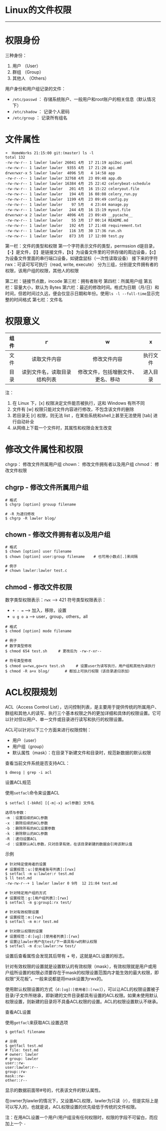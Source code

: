 # Linux的文件权限

___

# 权限身份

三种身份：
1. 用户 （User）
2. 群组 （Group）
3. 其他人 （Others）

用户身份和用户组记录的文件：

+ `/etc/passwd` ： 存储系统账户、一般用户和root账户的相关信息（默认情况下）
+ `/etc/shadow` ： 记录个人密码
+ `/etc/group` ： 记录所有组名

# 文件属性
```shell
➜  HomeWorks 21:15:00 git:(master) ls -l
total 132
-rw-rw-r-- 1 lawler lawler 26041 4月  17 21:19 apiDoc.yaml
-rw-rw-r-- 1 lawler lawler  9355 4月  17 21:20 api.md
drwxrwxr-x 5 lawler lawler  4096 5月   4 14:58 app
-rw-r--r-- 1 lawler lawler 32768 4月  23 09:48 app.db
-rw-rw-r-- 1 lawler lawler 16384 4月  25 22:42 celerybeat-schedule
-rw-rw-r-- 1 lawler lawler   201 4月  16 15:22 celeryout.file
-rw-rw-r-- 1 lawler lawler   194 4月  16 08:08 celery_run.py
-rw-rw-r-- 1 lawler lawler  1199 4月  23 09:49 config.py
-rw-rw-r-- 1 lawler lawler    97 5月   4 23:44 manage.py
-rw-rw-r-- 1 lawler lawler   244 4月  16 15:19 myout.file
drwxrwxr-x 2 lawler lawler  4096 4月  23 09:49 __pycache__
-rw-rw-r-- 1 lawler lawler    55 3月  17 00:14 README.md
-rw-rw-r-- 1 lawler lawler   192 4月  17 21:48 requirement.txt
-rw-rw-r-- 1 lawler lawler   116 3月  30 17:36 run.sh
-rw-rw-r-- 1 lawler lawler   873 3月  17 12:00 test.py
```
第一栏：文件的类型和权限
第一个字符表示文件的类型，permssion
d是目录，【-】是文件，【l】是链接文件，【b】为设备文件里的可供存储的周边设备，【c】为设备文件里面的串行端口设备，如键盘鼠标（一次性读取设备）
接下来的字符
rwx：可读可写可执行（read, write, execute）
分为三组，分别是文件拥有者的权限，该用户组的权限，其他人的权限

第二栏：链接节点数，incode
第三栏：拥有者账号
第四栏：所属用户组
第五栏：容量大小，默认为 Bytes
第六栏：最近的修改时间。格式为日期（月/日）和时间，但若时间过久远，便会仅显示日期和年份。使用`ls -l --full-time`显示完整的时间格式
第七栏：文件名

# 权限意义
| 组件 | ｒ | w | x |
| :---: | :---: | :---: | :---: |
| 文件 | 读取文件内容 | 修改文件内容 | 执行文件 |
| 目录 | 读到文件名，读取目录结构列表 | 修改文件，包括增删文件、更名、移动 | 进入目录 |
注：
1. 在 Linux 下，[x] 权限决定文件能否被执行，这和 Windows 有所不同
2. 文件有 [w] 权限只能对文件内容进行修改，不包含该文件的删除
3. 若目录无 [r] 权限，则无法 list ，在某些系统和shell上甚至无法使用 [tab] 进行自动补全
4. 从网络上下载一个文件时，其属性和权限会发生改变

# 修改文件属性和权限
chgrp： 修改文件所属用户组
chown： 修改文件拥有者以及用户组
chmod： 修改文件权限

## chgrp - 修改文件所属用户组

```shell
# 格式
$ chgrp [option] grouup filename

# -R 为递归修改
$ chgrp -R lawler blog/
```
## chown - 修改文件拥有者以及用户组

```shell
# 格式
$ chown [option] user filename
$ chown [option] user:group filename    # 也可用小数点[.]来间隔

# 例子
# chown lawler:lawler test.c
```
## chmod - 修改文件权限
数字类型权限表示：`rwx` --> 421
符号类型权限表示：

+ `+ - =` --> 加入，移除，设置
+ `u g o a` --> user，group，others，all

```shell
# 格式
$ chmod [option] mode filename

# 例子
# 数字类型修改
$ chmod 654 test.sh     # 更改后为 -rw-r-xr--

# 符号类型修改
$ chmod u=rwx,go=rx test.sh     # 设置user为读写执行，用户组和其他为读执行
$ chmod -R a+x blog/       # 都加上可执行权限（该目录递归添加）
```



# ACL权限规划

ACL（Access Control List），访问控制列表，是主要用于提供传统的所属用户、群组和其他人的读写、执行三个基本权限之外的更加详细和具体的权限设置。它可以针对但以用户、单一文件或目录进行读写和执行的权限设置。

ACL可以针对以下三个方面来进行权限控制：

+   用户（user）
+   用户组（group）
+   默认属性（mask）：在目录下新建文件和目录时，规范新数据的默认权限

查看当前文件系统是否支持ACL：

```shell
$ dmesg | grep -i acl
```

设置ACL规范

使用`setfacl`命令来设置ACL

```shell
$ setfacl [-bkRd] [{-m|-x} acl参数] 文件名

选项与参数：
-m ：设置后续的ACL参数
-x ：删除后续的ACL参数
-b ：删除所有的ACL设置参数
-k ：删除默认的ACL参数
-R ：递归设置ACL
-d ：设置默认ACL参数，只对目录有效，在该目录新建的数据会引用该默认值
```

示例

```shell
# 针对特定使用者的设置
# 设置规范：u:[使用者账号列表]:[rwx]
$ setfacl -m u:lawler:r test.md
$ ll test.md 
-rw-rw-r--+ 1 lawler lawler 0 9月  12 21:04 test.md

# 针对特定用户组的方式
# 设置规范：g:[用户组列表]:[rwx]
$ setfacl -m g:group1:rx test/

# 针对有效权限设置
# 设置规范：m:[rwx]
$ setfacl -m m:r test.md

# 针对默认权限的设置
# 设置规范：d:[ug]:[使用者列表]:[rwx]
# 设置让lawler用户在test/下一直具有rw的默认权限
$ setfacl -m d:u:lawler:rw test/
```

设置后查看属性会发现其后带有 + 号，这就是ACL设置的标志。

针对有效权限的设置就是设置默认的有效权限（mask），有效权限就是用户或用户组所设置的权限必须要存在于mask的权限设置范围内才能生效的最大权限，即权限“天花板”。一般来说都是将mask设置为rwx的。

使用默认权限设置的方式（`d:[ug]:[使用者]:[rwx]`），可以让ACL的权限设置被子目录/子文件所继承，即新建的文件目录都具有设置的ACL权限。如果未使用默认权限设置，则新建的目录将不具备ACL权限的设置。ACL的权限设置默认不继承。



查看ACL设置

使用`getfacl`来获取ACL设置选项

```shell
$ getfacl filename

# 示例
$ getfacl test.md 
# file: test.md
# owner: lawler
# group: lawler
user::rw-
user:lawler:r--
group::rw-
mask::rw-
other::r--
```

显示的数据前面带#号的，代表该文件的默认属性。

在owner为lawler的情况下，又设置ACL权限，lawler为只读（r），但是实际上是可以写入的，也就是说，ACL权限设置的优先级低于传统的文件权限。

注：在用ACL设置一个用户/用户组没有任何权限时，权限的字段不可留白，而应加上一个 `-`

